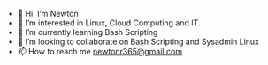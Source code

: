 - 👋 Hi, I’m Newton
- 👀 I’m interested in Linux, Cloud Computing and IT.
- 🌱 I’m currently learning Bash Scripting
- 💞️ I’m looking to collaborate on Bash Scripting and Sysadmin Linux
- 📫 How to reach me newtonr365@gmail.com

<!---
nrockbr/nrockbr is a ✨ special ✨ repository because its `README.md` (this file) appears on your GitHub profile.
You can click the Preview link to take a look at your changes.
--->
